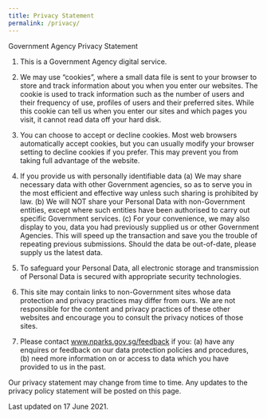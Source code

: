 ```yaml
---
title: Privacy Statement
permalink: /privacy/
---
```

Government Agency Privacy Statement
1. This is a Government Agency digital service.

1. We may use “cookies”, where a small data file is sent to your browser to store and track information about you when you enter our websites. The cookie is used to track information such as the number of users and their frequency of use, profiles of users and their preferred sites. While this cookie can tell us when you enter our sites and which pages you visit, it cannot read data off your hard disk.

1. You can choose to accept or decline cookies. Most web browsers automatically accept cookies, but you can usually modify your browser setting to decline cookies if you prefer. This may prevent you from taking full advantage of the website.

1. If you provide us with personally identifiable data
(a) We may share necessary data with other Government agencies, so as to serve you in the most efficient and effective way unless such sharing is prohibited by law.
(b) We will NOT share your Personal Data with non-Government entities, except where such entities have been authorised to carry out specific Government services.
(c) For your convenience, we may also display to you, data you had previously supplied us or other Government Agencies. This will speed up the transaction and save you the trouble of repeating previous submissions. Should the data be out-of-date, please supply us the latest data.

1. To safeguard your Personal Data, all electronic storage and transmission of Personal Data is secured with appropriate security technologies.

1. This site may contain links to non-Government sites whose data protection and privacy practices may differ from ours. We are not responsible for the content and privacy practices of these other websites and encourage you to consult the privacy notices of those sites.

1. Please contact www.nparks.gov.sg/feedback if you:
(a) have any enquires or feedback on our data protection policies and procedures,
(b) need more information on or access to data which you have provided to us in the past.
 
Our privacy statement may change from time to time. Any updates to the privacy policy statement will be posted on this page.

Last updated on 17 June 2021.
